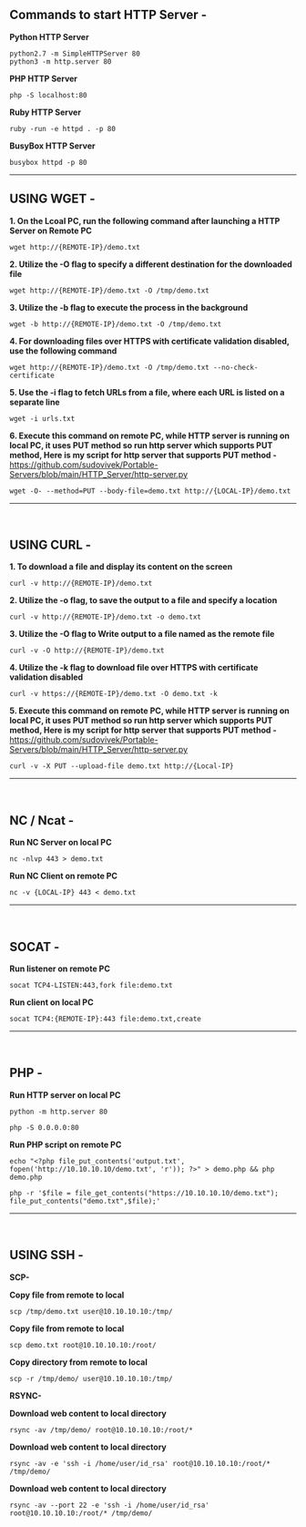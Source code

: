 Commands to start HTTP Server -
------------------------------------------------------------------------------------------------------------------

**Python HTTP Server**

    python2.7 -m SimpleHTTPServer 80
    python3 -m http.server 80

**PHP HTTP Server**

    php -S localhost:80

**Ruby HTTP Server**
    
    ruby -run -e httpd . -p 80
    
**BusyBox HTTP Server**

    busybox httpd -p 80
        
------------------------------------------------------------------------------------------------------------------
    
USING WGET -
------------------------------------------------------------------------------------------------------------------

**1. On the Lcoal PC, run the following command after launching a HTTP Server on Remote PC**
    
    wget http://{REMOTE-IP}/demo.txt

**2. Utilize the -O flag to specify a different destination for the downloaded file**
    
    wget http://{REMOTE-IP}/demo.txt -O /tmp/demo.txt


**3. Utilize the -b flag to execute the process in the background**
    
    wget -b http://{REMOTE-IP}/demo.txt -O /tmp/demo.txt

**4. For downloading files over HTTPS with certificate validation disabled, use the following command**
    
    wget http://{REMOTE-IP}/demo.txt -O /tmp/demo.txt --no-check-certificate

**5. Use the -i flag to fetch URLs from a file, where each URL is listed on a separate line**

    wget -i urls.txt

**6. Execute this command on remote PC, while HTTP server is running on local PC, it uses PUT method so run http server which supports PUT method, Here is my script for http server that supports PUT method  -**  https://github.com/sudovivek/Portable-Servers/blob/main/HTTP_Server/http-server.py

    wget -O- --method=PUT --body-file=demo.txt http://{LOCAL-IP}/demo.txt

------------------------------------------------------------------------------------------------------------------

</br>

USING CURL -
------------------------------------------------------------------------------------------------------------------

**1. To download a file and display its content on the screen**
    
    curl -v http://{REMOTE-IP}/demo.txt

**2. Utilize the -o flag, to save the output to a file and specify a location**
    
    curl -v http://{REMOTE-IP}/demo.txt -o demo.txt

**3. Utilize the -O flag to Write output to a file named as the remote file**

    curl -v -O http://{REMOTE-IP}/demo.txt

**4. Utilize the -k flag to download file over HTTPS with certificate validation disabled**
    
    curl -v https://{REMOTE-IP}/demo.txt -O demo.txt -k

**5. Execute this command on remote PC, while HTTP server is running on local PC, it uses PUT method so run http server which supports PUT method, Here is my script for http server that supports PUT method  -**  https://github.com/sudovivek/Portable-Servers/blob/main/HTTP_Server/http-server.py

    curl -v -X PUT --upload-file demo.txt http://{Local-IP}           
------------------------------------------------------------------------------------------------------------------

</br>

NC / Ncat -
------------------------------------------------------------------------------------------------------------------

**Run NC Server on local PC**
    
    nc -nlvp 443 > demo.txt

**Run NC Client on remote PC**
    
    nc -v {LOCAL-IP} 443 < demo.txt
------------------------------------------------------------------------------------------------------------------

</br>

SOCAT -
------------------------------------------------------------------------------------------------------------------

**Run listener on remote PC**
    
    socat TCP4-LISTEN:443,fork file:demo.txt

**Run client on local PC**
    
    socat TCP4:{REMOTE-IP}:443 file:demo.txt,create
------------------------------------------------------------------------------------------------------------------

</br>

PHP -
------------------------------------------------------------------------------------------------------------------

**Run HTTP server on local PC**
    
    python -m http.server 80

    php -S 0.0.0.0:80

**Run PHP script on remote PC**
    
    echo "<?php file_put_contents('output.txt', fopen('http://10.10.10.10/demo.txt', 'r')); ?>" > demo.php && php demo.php

    php -r '$file = file_get_contents("https://10.10.10.10/demo.txt"); file_put_contents("demo.txt",$file);'
------------------------------------------------------------------------------------------------------------------

</br>

USING SSH - 
------------------------------------------------------------------------------------------------------------------

**SCP-**

**Copy file from remote to local**
    
    scp /tmp/demo.txt user@10.10.10.10:/tmp/

**Copy file from remote to local**

    scp demo.txt root@10.10.10.10:/root/

**Copy directory from remote to local**

    scp -r /tmp/demo/ user@10.10.10.10:/tmp/

**RSYNC-**

**Download web content to local directory**
    
    rsync -av /tmp/demo/ root@10.10.10.10:/root/*

**Download web content to local directory**

    rsync -av -e 'ssh -i /home/user/id_rsa' root@10.10.10.10:/root/* /tmp/demo/

**Download web content to local directory**

    rsync -av --port 22 -e 'ssh -i /home/user/id_rsa' root@10.10.10.10:/root/* /tmp/demo/
